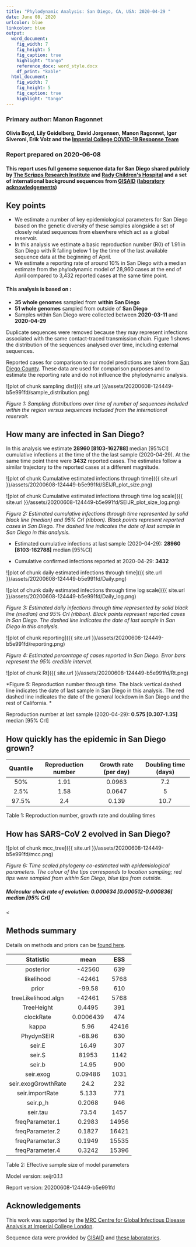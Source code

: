 ```yaml
---
title: "Phylodynamic Analysis: San Diego, CA, USA: 2020-04-29 "
date: June 08, 2020
urlcolor: blue
linkcolor: blue
output:
  word_document:
    fig_width: 7
    fig_height: 5
    fig_caption: true
    highlight: "tango"
    reference_docx: word_style.docx
    df_print: "kable"
  html_document:
    fig_width: 7
    fig_height: 5
    fig_caption: true
    highlight: "tango"
---
```





### Primary author: Manon Ragonnet

#### Olivia Boyd, Lily Geidelberg, David Jorgensen, Manon Ragonnet, Igor Siveroni, Erik Volz and the [Imperial College COVID-19 Response Team](http://sarscov2phylodynamics.org/about/)

### Report prepared on 2020-06-08

#### This report uses full genome sequence data for San Diego shared publicly by [The Scripps Research Institute](https://www.scripps.edu/) and [Rady Children's Hospital](https://www.rchsd.org/) and a set of international background sequences from [GISAID](http://www.epicov.org) ([laboratory acknowledgements](http://whoinfectedwhom.org/gisaid_cov2020_acknowledgement_table.xls))


## Key points
* We estimate a number of key epidemiological parameters for San Diego based on the genetic diversity of these samples alongside a set of closely related sequences from elsewhere which act as a global reservoir.
* In this  analysis we estimate a basic reproduction number (R0) of 1.91 in San Diego with R falling below 1 by the time of the last available sequence data at the beginning of April.
* We estimate a reporting rate of around 10% in San Diego with a median estimate from the phylodynamic model of 28,960 cases at the end of April compared to 3,432 reported cases at the same time point.


#### This analysis is based on : 
  
* **35 whole genomes** sampled from **within San Diego**
* **51 whole genomes** sampled from outside of **San Diego**
* Samples within San Diego were collected between **2020-03-11** and **2020-04-29**

Duplicate sequences were removed because they may represent infections associated with the same contact-traced transmission chain. Figure 1 shows the distribution of  the sequences analysed over time, including external sequences. 

Reported cases for comparison to our model predictions are taken from [San Diego County](https://www.sandiegocounty.gov/content/dam/sdc/hhsa/programs/phs/Epidemiology/COVID-19%20Bar%20Graph%20of%20New%20and%20Total%20Cases.pdf). These data are used for comparison purposes and to estimate the reporting rate and do not influence the phylodynamic analysis.

![plot of chunk sampling dist]({{ site.url }}/assets/20200608-124449-b5e991fd/sample_distribution.png)

*Figure 1: Sampling distributions over time of number of sequences included within the region versus sequences included from the international reservoir.*


## How many are infected in San Diego?
In this  analysis we estimate **28960 [8103-162788]** median [95%CI] cumulative infections at the time of the the last sample (2020-04-29). At the same time point there were **3432** reported cases. The estimates follow a similar trajectory to the reported cases at a different magnitude.




![plot of chunk Cumulative estimated infections through time]({{ site.url }}/assets/20200608-124449-b5e991fd/SEIJR_plot_size.png)


![plot of chunk Cumulative estimated infections through time log scale]({{ site.url }}/assets/20200608-124449-b5e991fd/SEIJR_plot_size_log.png)


*Figure 2: Estimated cumulative infections through time represented by solid black line (median) and 95% CrI (ribbon). Black points represent reported cases in San Diego. The dashed line indicates the date of last sample in San Diego in this analysis.*


* Estimated cumulative infections at last sample (2020-04-29): **28960 [8103-162788]** median [95%CI]

* Cumulative confirmed infections reported at 2020-04-29: **3432**  

<!-- * Cumulative number of active infections at 2020-04-29:   -->



![plot of chunk daily estimated infections through time]({{ site.url }}/assets/20200608-124449-b5e991fd/Daily.png)


![plot of chunk daily estimated infections through time log scale]({{ site.url }}/assets/20200608-124449-b5e991fd/Daily_log.png)


*Figure 3: Estimated daily  infections through time represented by solid black line (median) and 95% CrI (ribbon). Black points represent reported cases in San Diego. The dashed line indicates the date of last sample in San Diego in this analysis.*


![plot of chunk reporting]({{ site.url }}/assets/20200608-124449-b5e991fd/reporting.png)

*Figure 4: Estimated percentage of cases reported in San Diego. Error bars represent the 95% credible interval.*



![plot of chunk Rt]({{ site.url }}/assets/20200608-124449-b5e991fd/Rt.png)

*Figure 5: Reproduction number through time. The black vertical dashed line indicates the date of last sample in San Diego in this analysis. The red dashed line indicates the date of the general lockdown in San Diego and the rest of California. *

Reproduction number at last sample (2020-04-29): **0.575 [0.307-1.35]** median [95% CrI]


## How quickly has the epidemic in San Diego grown?




| Quantile | Reproduction number | Growth rate (per day) | Doubling time (days) |
|:--------:|:-------------------:|:---------------------:|:--------------------:|
|   50%    |        1.91         |        0.0963         |         7.2          |
|   2.5%   |        1.58         |        0.0647         |          5           |
|  97.5%   |         2.4         |         0.139         |         10.7         |

Table 1: Reproduction number, growth rate and doubling times







## How has SARS-CoV 2 evolved in San Diego?



![plot of chunk mcc_tree]({{ site.url }}/assets/20200608-124449-b5e991fd/mcc.png)

*Figure 6: Time scaled phylogeny co-estimated with epidemiological parameters. The colour of the tips corresponds to location sampling; red tips were sampled from within San Diego, blue tips from outside.*




##### Molecular clock rate of evolution: **0.000634 [0.000512-0.000836]** median [95% CrI]  

<

## Methods summary



Details on methods and priors can be [found here](http://whoinfectedwhom.org/seijr0.1.0_methods.pdf).






|      Statistic      |   mean    |  ESS  |
|:-------------------:|:---------:|:-----:|
|      posterior      |  -42560   |  639  |
|     likelihood      |  -42461   | 5768  |
|        prior        |  -99.58   |  610  |
| treeLikelihood.algn |  -42461   | 5768  |
|     TreeHeight      |  0.4495   |  391  |
|      clockRate      | 0.0006439 |  474  |
|        kappa        |   5.96    | 42416 |
|     PhydynSEIR      |  -68.96   |  630  |
|       seir.E        |   16.49   |  307  |
|       seir.S        |   81953   | 1142  |
|       seir.b        |   14.95   |  900  |
|      seir.exog      |  0.09486  | 1031  |
| seir.exogGrowthRate |   24.2    |  232  |
|   seir.importRate   |   5.133   |  771  |
|      seir.p_h       |  0.2068   |  946  |
|      seir.tau       |   73.54   | 1457  |
|   freqParameter.1   |  0.2983   | 14956 |
|   freqParameter.2   |  0.1827   | 16421 |
|   freqParameter.3   |  0.1949   | 15535 |
|   freqParameter.4   |  0.3242   | 15396 |

Table 2: Effective sample size of model parameters



Model version: seijr0.1.1

Report version: 20200608-124449-b5e991fd


## Acknowledgements

This work was supported by the [MRC Centre for Global Infectious Disease Analysis at Imperial College London](https://www.imperial.ac.uk/mrc-global-infectious-disease-analysis).

Sequence data were provided by [GISAID](http://www.epicov.org) and [these laboratories](http://whoinfectedwhom.org/gisaid_cov2020_acknowledgement_table.xls).


